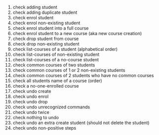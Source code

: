 1. check adding student
2. check adding duplicate student
3. check enrol student
4. check enrol non-existing student
5. check enrol student into a full course
6. check enrol student to a new course (aka new course creation)
7. check drop student from course
8. check drop non-existing student
9. check list-courses of a student (alphabetical order)
10. check list-courses of non-existing student
11. check list-courses of a no-course student
12. check common courses of two students
13. check common courses of 1 or 2 non-existing students
14. check common courses of 2 students who have no common courses
15. check all students name of a course (order)
16. check a no-one-enrolled course
17. check undo create
18. check undo enrol
19. check undo drop
20. check undo unrecognized commands
21. check undo twice
22. check nothing to undo
23. check undo an extra create student (should not delete the student)
24. check undo non-positive steps